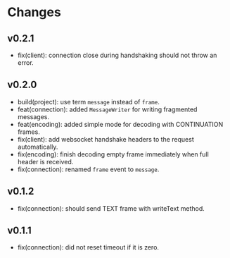 # Changes

## v0.2.1

- fix(client): connection close during handshaking should not throw an error.

## v0.2.0

- build(project): use term `message` instead of `frame`.
- feat(connection): added `MessageWriter` for writing fragmented messages.
- feat(encoding): added simple mode for decoding with CONTINUATION frames.
- fix(client): add websocket handshake headers to the request automatically.
- fix(encoding): finish decoding empty frame immediately when full header is received.
- fix(connection): renamed `frame` event to `message`.

## v0.1.2

- fix(connection): should send TEXT frame with writeText method.

## v0.1.1

- fix(connection): did not reset timeout if it is zero.
